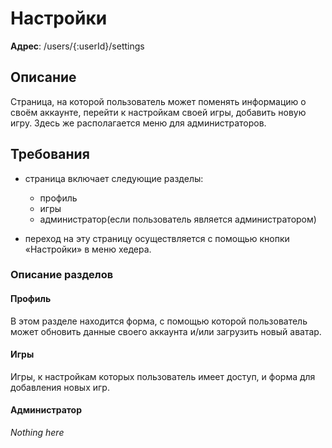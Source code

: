 # Настройки

**Адрес**: /users/{:userId}/settings

## Описание

Страница, на которой пользователь может поменять информацию о своём аккаунте, перейти к настройкам своей игры, добавить новую игру. Здесь же располагается меню для администраторов.

## Требования

* страница включает следующие разделы:

    * профиль
    * игры
    * администратор(если пользователь является администратором)

* переход на эту страницу осуществляется с помощью кнопки «Настройки» в меню хедера.

### Описание разделов

#### Профиль

В этом разделе находится форма, с помощью которой пользователь может обновить данные своего аккаунта и/или загрузить новый аватар.

#### Игры

Игры, к настройкам которых пользователь имеет доступ, и форма для добавления новых игр. 

#### Администратор

*Nothing here*
